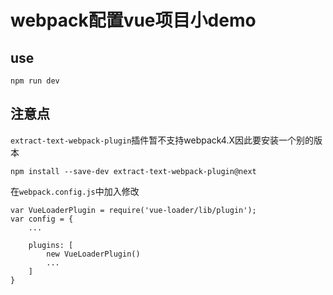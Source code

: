 # webpack配置vue项目小demo

## use

`npm run dev`

## 注意点

`extract-text-webpack-plugin`插件暂不支持webpack4.X因此要安装一个别的版本
```
npm install --save-dev extract-text-webpack-plugin@next
```
在`webpack.config.js`中加入修改
```
var VueLoaderPlugin = require('vue-loader/lib/plugin');
var config = {
    ...

    plugins: [
        new VueLoaderPlugin()
        ...
    ]
}
```
